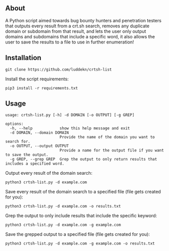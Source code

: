 ## About
A Python script aimed towards bug bounty hunters and penetration testers that outputs every result from a crt.sh search, removes any duplicate domain or subdomain from that result, and lets the user only output domains and subdomains that include a specific word, it also allows the user to save the results to a file to use in further enumeration!
## Installation
```
git clone https://github.com/luddekn/crtsh-list
```
Install the script requirements:
```
pip3 install -r requirements.txt
```
## Usage
```
usage: crtsh-list.py [-h] -d DOMAIN [-o OUTPUT] [-g GREP]

options:
  -h, --help            show this help message and exit
  -d DOMAIN, --domain DOMAIN
                        Provide the name of the domain you want to search for.
  -o OUTPUT, --output OUTPUT
                        Provide a name for the output file if you want to save the output.
  -g GREP, --grep GREP  Grep the output to only return results that includes a specified word.
```
Output every result of the domain search:
```
python3 crtsh-list.py -d example.com
```
Save every result of the domain search to a specified file (file gets created for you):
```
python3 crtsh-list.py -d example.com -o results.txt
```
Grep the output to only include results that include the specific keyword:
```
python3 crtsh-list.py -d example.com -g example.com
```
Save the grepped output to a specified file (file gets created for you):
```
python3 crtsh-list.py -d example.com -g example.com -o results.txt
```


